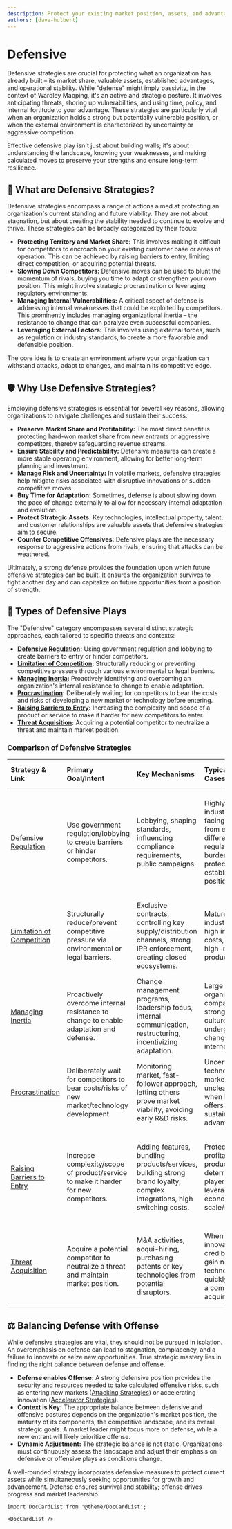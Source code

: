 ```yaml
---
description: Protect your existing market position, assets, and advantages against competitive threats and disruptive changes.
authors: [dave-hulbert]
---
```


# Defensive

Defensive strategies are crucial for protecting what an organization has already built – its market share, valuable assets, established advantages, and operational stability. While "defense" might imply passivity, in the context of Wardley Mapping, it's an active and strategic posture. It involves anticipating threats, shoring up vulnerabilities, and using time, policy, and internal fortitude to your advantage. These strategies are particularly vital when an organization holds a strong but potentially vulnerable position, or when the external environment is characterized by uncertainty or aggressive competition.

Effective defensive play isn't just about building walls; it's about understanding the landscape, knowing your weaknesses, and making calculated moves to preserve your strengths and ensure long-term resilience.

## 🤔 **What are Defensive Strategies?**

Defensive strategies encompass a range of actions aimed at protecting an organization's current standing and future viability. They are not about stagnation, but about creating the stability needed to continue to evolve and thrive. These strategies can be broadly categorized by their focus:

* **Protecting Territory and Market Share:** This involves making it difficult for competitors to encroach on your existing customer base or areas of operation. This can be achieved by raising barriers to entry, limiting direct competition, or acquiring potential threats.
* **Slowing Down Competitors:** Defensive moves can be used to blunt the momentum of rivals, buying you time to adapt or strengthen your own position. This might involve strategic procrastination or leveraging regulatory environments.
* **Managing Internal Vulnerabilities:** A critical aspect of defense is addressing internal weaknesses that could be exploited by competitors. This prominently includes managing organizational inertia – the resistance to change that can paralyze even successful companies.
* **Leveraging External Factors:** This involves using external forces, such as regulation or industry standards, to create a more favorable and defensible position.

The core idea is to create an environment where your organization can withstand attacks, adapt to changes, and maintain its competitive edge.

## 🛡️ **Why Use Defensive Strategies?**

Employing defensive strategies is essential for several key reasons, allowing organizations to navigate challenges and sustain their success:

* **Preserve Market Share and Profitability:** The most direct benefit is protecting hard-won market share from new entrants or aggressive competitors, thereby safeguarding revenue streams.
* **Ensure Stability and Predictability:** Defensive measures can create a more stable operating environment, allowing for better long-term planning and investment.
* **Manage Risk and Uncertainty:** In volatile markets, defensive strategies help mitigate risks associated with disruptive innovations or sudden competitive moves.
* **Buy Time for Adaptation:** Sometimes, defense is about slowing down the pace of change externally to allow for necessary internal adaptation and evolution.
* **Protect Strategic Assets:** Key technologies, intellectual property, talent, and customer relationships are valuable assets that defensive strategies aim to secure.
* **Counter Competitive Offensives:** Defensive plays are the necessary response to aggressive actions from rivals, ensuring that attacks can be weathered.

Ultimately, a strong defense provides the foundation upon which future offensive strategies can be built. It ensures the organization survives to fight another day and can capitalize on future opportunities from a position of strength.

## 📜 **Types of Defensive Plays**

The "Defensive" category encompasses several distinct strategic approaches, each tailored to specific threats and contexts:

* **[Defensive Regulation](/strategies/defensive/defensive-regulation):** Using government regulation and lobbying to create barriers to entry or hinder competitors.
* **[Limitation of Competition](/strategies/defensive/limitation-of-competition):** Structurally reducing or preventing competitive pressure through various environmental or legal barriers.
* **[Managing Inertia](/strategies/defensive/managing-inertia):** Proactively identifying and overcoming an organization's internal resistance to change to enable adaptation.
* **[Procrastination](/strategies/defensive/procrastination):** Deliberately waiting for competitors to bear the costs and risks of developing a new market or technology before entering.
* **[Raising Barriers to Entry](/strategies/defensive/raising-barriers-to-entry):** Increasing the complexity and scope of a product or service to make it harder for new competitors to enter.
* **[Threat Acquisition](/strategies/defensive/threat-acquisition):** Acquiring a potential competitor to neutralize a threat and maintain market position.

### Comparison of Defensive Strategies

| Strategy & Link                                                                    | Primary Goal/Intent                                                                           | Key Mechanisms                                                                                                   | Typical Use Cases/Scenarios                                                                                                   | Main Benefits                                                                                                                               | Key Climatic Patterns                                                                                                                                                |
| :--------------------------------------------------------------------------------- | :-------------------------------------------------------------------------------------------- | :--------------------------------------------------------------------------------------------------------------- | :-------------------------------------------------------------------------------------------------------------------------- | :---------------------------------------------------------------------------------------------------------------------------------------- | :------------------------------------------------------------------------------------------------------------------------------------------------------------------- |
| [Defensive Regulation](/strategies/defensive/defensive-regulation/)                | Use government regulation/lobbying to create barriers or hinder competitors.                  | Lobbying, shaping standards, influencing compliance requirements, public campaigns.                                | Highly regulated industries, when facing threats from entities with different regulatory burdens, protecting established positions. | Creates legal barriers, increases costs for competitors, can slow down market disruption, shapes playing field to own advantage.              | [Capital flows to new areas of value](/climatic-patterns/capital-flows-to-new-areas-of-value) (by shaping where it can't flow easily), [Competitors actions will change the game](/climatic-patterns/competitors-actions-will-change-the-game) |
| [Limitation of Competition](/strategies/defensive/limitation-of-competition/)    | Structurally reduce/prevent competitive pressure via environmental or legal barriers.         | Exclusive contracts, controlling key supply/distribution channels, strong IPR enforcement, creating closed ecosystems. | Mature markets, industries with high infrastructure costs, protecting high-margin products/services.                            | Reduced price pressure, stable market share, higher profitability, discourages new entrants.                                                | [Past success breeds inertia](/climatic-patterns/past-success-breeds-inertia), [Shifts from product to utility show punctuated equilibrium](/climatic-patterns/shifts-from-product-to-utility-tend-to-demonstrate-a-punctuated-equilibrium) |
| [Managing Inertia](/strategies/defensive/managing-inertia/)                        | Proactively overcome internal resistance to change to enable adaptation and defense.          | Change management programs, leadership focus, internal communication, restructuring, incentivizing adaptation.           | Large organizations, companies with strong legacy cultures, markets undergoing rapid change requiring internal shifts.      | Increased agility, ability to respond to threats, improved morale, better execution of other defensive/offensive strategies.                | [Inertia can kill an organisation](/climatic-patterns/inertia-can-kill-an-organisation), [Past success breeds inertia](/climatic-patterns/past-success-breeds-inertia) |
| [Procrastination](/strategies/defensive/procrastination/)                          | Deliberately wait for competitors to bear costs/risks of new market/technology development. | Monitoring market, fast-follower approach, letting others prove market viability, avoiding early R&D risks.            | Uncertain new technologies, markets with unclear demand, when being first offers little sustainable advantage.                | Reduced R&D costs/risks, learn from others' mistakes, enter market when timing is better, conserve resources.                               | [Future value is uncertain](/climatic-patterns/future-value-is-inversely-proportional-to-the-certainty-we-have-over-it), [No choice on evolution](/climatic-patterns/no-choice-on-evolution) (but can choose timing) |
| [Raising Barriers to Entry](/strategies/defensive/raising-barriers-to-entry/)      | Increase complexity/scope of product/service to make it harder for new competitors.         | Adding features, bundling products/services, building strong brand loyalty, complex integrations, high switching costs.  | Protecting profitable products, deterring niche players, leveraging economies of scale/scope.                                 | Deters new entrants, justifies premium pricing, increases customer stickiness, strengthens market leadership.                               | [Higher order systems create new sources of worth](/climatic-patterns/higher-order-systems-create-new-sources-of-worth), [Efficiency enables innovation](/climatic-patterns/efficiency-enables-innovation) (by making imitation harder) |
| [Threat Acquisition](/strategies/defensive/threat-acquisition/)                    | Acquire a potential competitor to neutralize a threat and maintain market position.           | M&A activities, acqui-hiring, purchasing patents or key technologies from potential disruptors.                    | When a smaller innovator poses a credible threat, to gain new technology/talent quickly, to prevent a competitor from acquiring. | Eliminates direct threat, acquires new capabilities/market access, can consolidate market share, prevents competitor strengthening.          | [Capital flows to new areas of value](/climatic-patterns/capital-flows-to-new-areas-of-value), [Two different forms of disruption](/climatic-patterns/two-different-forms-of-disruption) |

## ⚖️ **Balancing Defense with Offense**

While defensive strategies are vital, they should not be pursued in isolation. An overemphasis on defense can lead to stagnation, complacency, and a failure to innovate or seize new opportunities. True strategic mastery lies in finding the right balance between defense and offense.

* **Defense enables Offense:** A strong defensive position provides the security and resources needed to take calculated offensive risks, such as entering new markets ([Attacking Strategies](/strategies/attacking/)) or accelerating innovation ([Accelerator Strategies](/strategies/accelerators/)).
* **Context is Key:** The appropriate balance between defensive and offensive postures depends on the organization's market position, the maturity of its components, the competitive landscape, and its overall strategic goals. A market leader might focus more on defense, while a new entrant will likely prioritize offense.
* **Dynamic Adjustment:** The strategic balance is not static. Organizations must continuously assess the landscape and adjust their emphasis on defensive or offensive plays as conditions change.

A well-rounded strategy incorporates defensive measures to protect current assets while simultaneously seeking opportunities for growth and advancement. Defense ensures survival and stability; offense drives progress and market leadership.

```mdx-code-block
import DocCardList from '@theme/DocCardList';

<DocCardList />
```
